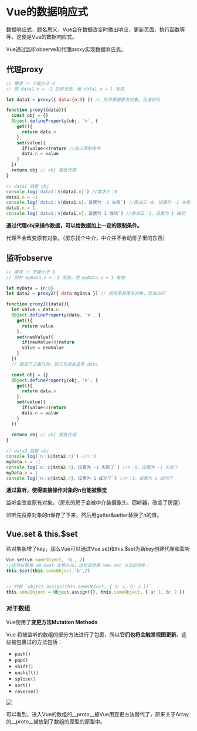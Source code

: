 # Vue的数据响应式

数据响应式，顾名思义，Vue会在数据改变时做出响应，更新页面、执行函数等等，这便是Vue的数据响应式。

Vue通过监听observe和代理proxy实现数据响应式。



## 代理proxy



```JavaScript
// 需求：n 不能小于 0
// 即 data1.n = -1 应该无效，但 data1.n = 1 有效

let data1 = proxy({ data:{n:0} }) // 括号里是匿名对象，无法访问

function proxy({data}){
  const obj = {}
  Object.defineProperty(obj, 'n', { 
    get(){
      return data.n
    },
    set(value){
      if(value<0)return //加上限制条件
      data.n = value
    }
  })
  return obj // obj 就是代理
}

// data1 就是 obj
console.log(`data1：${data1.n}`) //需求三：0
data1.n = -1
console.log(`data1：${data1.n}，设置为 -1 失败`) //需求三：0，设置为 -1 失败
data1.n = 1
console.log(`data1：${data1.n}，设置为 1 成功`) //需求三：1，设置为 1 成功
```



**通过代理obj来操作数据，可以给数据加上一定的限制条件。**

代理不会改变原有对象。（房东找个中介，中介并不会动房子里的东西）

## 监听observe



```JavaScript
// 需求：n 不能小于 0
// 同时 myData.n = -1 无效，但 myData.n = 1 有效

let myData = {n:0}
let data2 = proxy2({ data:myData }) // 括号里是匿名对象，无法访问

function proxy2({data}){
  let value = data.n
  Object.defineProperty(data, 'n', {
    get(){
      return value
    },
    set(newValue){
      if(newValue<0)return
      value = newValue
    }
  })
  // 就加了上面几句，这几句话会监听 data

  const obj = {}
  Object.defineProperty(obj, 'n', {
    get(){
      return data.n
    },
    set(value){
      if(value<0)return
      data.n = value
    }
  })
  
  return obj // obj 就是代理
}

// data2 就是 obj
console.log(`n：${data2.n}`) //n：0 
myData.n = -1
console.log(`n：${data2.n}，设置为 -1 失败了`) //n：0，设置为 -1 失败了
myData.n = 1
console.log(`n：${data2.n}，设置为 1 成功了`) //n：1，设置为 1 成功了
```



**通过监听，使得直接操作对象的n也能被察觉**

监听会改变原有对象。（房东的房子会被中介装摄像头、窃听器，改变了房屋）

监听先将原对象的n保存了下来，然后用getter&setter替换了n的值。



## Vue.set & this.$set



若对象新增了key，那么Vue可以通过Vue.set和this.$set为新key创建代理和监听

```JavaScript
Vue.set(vm.someObject, 'b', 2)
//还可以使用 vm.$set 实例方法，这也是全局 Vue.set 方法的别名：
this.$set(this.someObject,'b',2)


// 代替 `Object.assign(this.someObject, { a: 1, b: 2 })`
this.someObject = Object.assign({}, this.someObject, { a: 1, b: 2 })

```



### 对于数组

Vue使用了**变更方法Mutation Methods**

Vue 将被监听的数组的部分方法进行了包裹，所以**它们也将会触发视图更新**。这些被包裹过的方法包括：

- `push()`
- `pop()`
- `shift()`
- `unshift()`
- `splice()`
- `sort()`
- `reverse()`



![](https://img.bald3r.wang/img/20220702210735.png)



可以看到，进入Vue的数组的__proto__被Vue用变更方法替代了，原来关于Array的__proto__被放到了数组的原型的原型中。